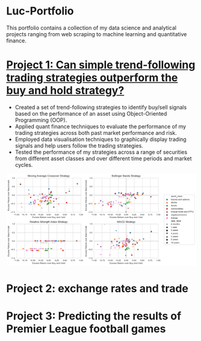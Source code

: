 # Luc-Portfolio
This portfolio contains a collection of my data science and analytical projects ranging from web scraping to machine learning and quantitative finance.

# [Project 1: Can simple trend-following trading strategies outperform the buy and hold strategy?](https://github.com/lucelsby/simple_trend_following.git)
* Created a set of trend-following strategies to identify buy/sell signals based on the performance of an asset using Object-Oriented Programming (OOP).
* Applied quant finance techniques to evaluate the performance of my trading strategies across both past market performance and risk.
* Employed data visualisation techniques to graphically display trading signals and help users follow the trading strategies.
* Tested the performance of my strategies across a range of securities from different asset classes and over different time periods and market cycles.

![](https://github.com/lucelsby/Luc-Portfolio/blob/main/images/trend_following.png)

# Project 2: exchange rates and trade


# Project 3: Predicting the results of Premier League football games

